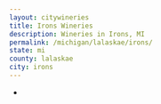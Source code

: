 ```yaml
---
layout: citywineries
title: Irons Wineries
description: Wineries in Irons, MI
permalink: /michigan/lalaskae/irons/
state: mi
county: lalaskae
city: irons
---
```

-
